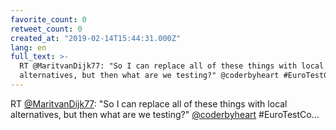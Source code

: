 ```yaml
---
favorite_count: 0
retweet_count: 0
created_at: "2019-02-14T15:44:31.000Z"
lang: en
full_text: >-
  RT @MaritvanDijk77: "So I can replace all of these things with local
  alternatives, but then what are we testing?" @coderbyheart #EuroTestCo…
---
```


RT [@MaritvanDijk77](https://twitter.com/MaritvanDijk77): "So I can replace all
of these things with local alternatives, but then what are we testing?"
[@coderbyheart](https://twitter.com/coderbyheart) #EuroTestCo…
